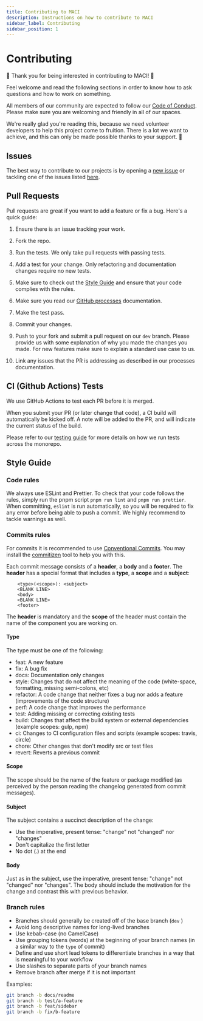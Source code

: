 ```yaml
---
title: Contributing to MACI
description: Instructions on how to contribute to MACI
sidebar_label: Contributing
sidebar_position: 1
---
```


# Contributing

🎉 Thank you for being interested in contributing to MACI! 🎉

Feel welcome and read the following sections in order to know how to ask questions and how to work on something.

All members of our community are expected to follow our [Code of Conduct](/docs/contributing/code-of-conduct). Please make sure you are welcoming and friendly in all of our spaces.

We're really glad you're reading this, because we need volunteer developers to help this project come to fruition. There is a lot we want to achieve, and this can only be made possible thanks to your support. 👏

## Issues

The best way to contribute to our projects is by opening a [new issue](https://github.com/privacy-scaling-explorations/maci/issues) or tackling one of the issues listed [here](https://github.com/privacy-scaling-explorations/maci/contribute).

## Pull Requests

Pull requests are great if you want to add a feature or fix a bug. Here's a quick guide:

1. Ensure there is an issue tracking your work.

2. Fork the repo.

3. Run the tests. We only take pull requests with passing tests.

4. Add a test for your change. Only refactoring and documentation changes require no new tests.

5. Make sure to check out the [Style Guide](#style-guide) and ensure that your code complies with the rules.

6. Make sure you read our [GitHub processes](https://github.com/privacy-scaling-explorations/maci/discussions/847) documentation.

7. Make the test pass.

8. Commit your changes.

9. Push to your fork and submit a pull request on our `dev` branch. Please provide us with some explanation of why you made the changes you made. For new features make sure to explain a standard use case to us.

10. Link any issues that the PR is addressing as described in our processes documentation.

## CI (Github Actions) Tests

We use GitHub Actions to test each PR before it is merged.

When you submit your PR (or later change that code), a CI build will automatically be kicked off. A note will be added to the PR, and will indicate the current status of the build.

Please refer to our [testing guide](/docs/testing) for more details on how we run tests across the monorepo.

## Style Guide

### Code rules

We always use ESLint and Prettier. To check that your code follows the rules, simply run the pnpm script `pnpm run lint` and `pnpm run prettier`. When committing, `eslint` is run automatically, so you will be required to fix any error before being able to push a commit. We highly recommend to tackle warnings as well.

### Commits rules

For commits it is recommended to use [Conventional Commits](https://www.conventionalcommits.org). You may install the [commitizen](https://commitizen-tools.github.io/commitizen/) tool to help you with this.

Each commit message consists of a **header**, a **body** and a **footer**. The **header** has a special format that includes a **type**, a **scope** and a **subject**:

```
    <type>(<scope>): <subject>
    <BLANK LINE>
    <body>
    <BLANK LINE>
    <footer>
```

The **header** is mandatory and the **scope** of the header must contain the name of the component you are working on.

#### Type

The type must be one of the following:

- feat: A new feature
- fix: A bug fix
- docs: Documentation only changes
- style: Changes that do not affect the meaning of the code (white-space, formatting, missing semi-colons, etc)
- refactor: A code change that neither fixes a bug nor adds a feature (improvements of the code structure)
- perf: A code change that improves the performance
- test: Adding missing or correcting existing tests
- build: Changes that affect the build system or external dependencies (example scopes: gulp, npm)
- ci: Changes to CI configuration files and scripts (example scopes: travis, circle)
- chore: Other changes that don't modify src or test files
- revert: Reverts a previous commit

#### Scope

The scope should be the name of the feature or package modified (as perceived by the person reading the changelog generated from commit messages).

#### Subject

The subject contains a succinct description of the change:

- Use the imperative, present tense: "change" not "changed" nor "changes"
- Don't capitalize the first letter
- No dot (.) at the end

#### Body

Just as in the subject, use the imperative, present tense: "change" not "changed" nor "changes". The body should include the motivation for the change and contrast this with previous behavior.

### Branch rules

- Branches should generally be created off of the base branch (`dev` )
- Avoid long descriptive names for long-lived branches
- Use kebab-case (no CamelCase)
- Use grouping tokens (words) at the beginning of your branch names (in a similar way to the `type` of commit)
- Define and use short lead tokens to differentiate branches in a way that is meaningful to your workflow
- Use slashes to separate parts of your branch names
- Remove branch after merge if it is not important

Examples:

```bash
git branch -b docs/readme
git branch -b test/a-feature
git branch -b feat/sidebar
git branch -b fix/b-feature
```

